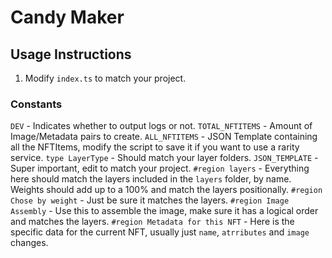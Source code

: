 # Candy Maker

## Usage Instructions

1. Modify `index.ts` to match your project.

### Constants

`DEV` - Indicates whether to output logs or not.
`TOTAL_NFTITEMS` - Amount of Image/Metadata pairs to create.
`ALL_NFTITEMS` - JSON Template containing all the NFTItems, modify the script to save it if you want to use a rarity service.
`type LayerType` - Should match your layer folders.
`JSON_TEMPLATE` - Super important, edit to match your project.
`#region layers` - Everything here should match the layers included in the `layers` folder, by name. Weights should add up to a 100% and match the layers positionally.
`#region Chose by weight` - Just be sure it matches the layers.
`#region Image Assembly` - Use this to assemble the image, make sure it has a logical order and matches the layers.
`#region Metadata for this NFT` - Here is the specific data for the current NFT, usually just `name`, `atrributes` and `image` changes.
